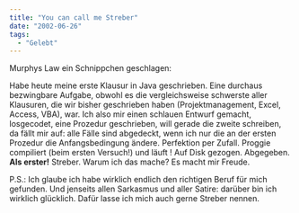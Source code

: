 ```yaml
---
title: "You can call me Streber"
date: "2002-06-26"
tags:
  - "Gelebt"
---
```


Murphys Law ein Schnippchen geschlagen:

Habe heute meine erste Klausur in Java geschrieben. Eine durchaus bezwingbare Aufgabe, obwohl es die vergleichsweise schwerste aller Klausuren, die wir bisher geschrieben haben (Projektmanagement, Excel, Access, VBA), war. Ich also mir einen schlauen Entwurf gemacht, losgecodet, eine Prozedur geschrieben, will gerade die zweite schreiben, da fällt mir auf: alle Fälle sind abgedeckt, wenn ich nur die an der ersten Prozedur die Anfangsbedingung ändere. Perfektion per Zufall. Proggie compiliert (beim ersten Versuch!) und läuft ! Auf Disk gezogen. Abgegeben. **Als erster!** Streber. Warum ich das mache? Es macht mir Freude.

P.S.: Ich glaube ich habe wirklich endlich den richtigen Beruf für mich gefunden. Und jenseits allen Sarkasmus und aller Satire: darüber bin ich wirklich glücklich. Dafür lasse ich mich auch gerne Streber nennen.
